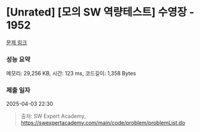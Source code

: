 # [Unrated] [모의 SW 역량테스트] 수영장 - 1952 

[문제 링크](https://swexpertacademy.com/main/code/problem/problemDetail.do?contestProbId=AV5PpFQaAQMDFAUq) 

### 성능 요약

메모리: 29,256 KB, 시간: 123 ms, 코드길이: 1,358 Bytes

### 제출 일자

2025-04-03 22:30



> 출처: SW Expert Academy, https://swexpertacademy.com/main/code/problem/problemList.do